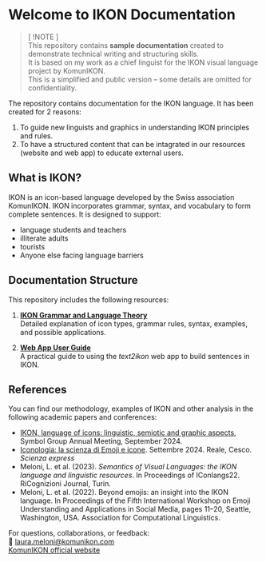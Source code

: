 # Welcome to IKON Documentation

>[ !NOTE ]  
>This repository contains **sample documentation** created to demonstrate technical writing and structuring skills.  
It is based on my work as a chief linguist for the IKON visual language project by KomunIKON.  
This is a simplified and public version – some details are omitted for confidentiality. 

The repository contains documentation for the IKON language. 
It has been created for 2 reasons:

1. To guide new linguists and graphics in understanding IKON principles and rules.
2. To have a structured content that can be intagrated in our resources (website and web app) to educate external users. 

## What is IKON?

IKON is an icon-based language developed by the Swiss association KomunIKON. IKON incorporates grammar, syntax, and vocabulary to form complete sentences.
It is designed to support:
- language students and teachers
- illiterate adults
- tourists
- Anyone else facing language barriers

## Documentation Structure

This repository includes the following resources:

1. **[IKON Grammar and Language Theory](/theory/ikon-language.md)**  
   Detailed explanation of icon types, grammar rules, syntax, examples, and possible applications.  

2. **[Web App User Guide](/user-guide/webapp-guide.md)**  
   A practical guide to using the *text2ikon* web app to build sentences in IKON.

## References

You can find our methodology, examples of IKON and other analysis in the following academic papers and conferences:
- [IKON, language of icons: linguistic, semiotic and graphic aspects](https://www.youtube.com/watch?v=WAaFLqit6fQ), Symbol Group Annual Meeting, September 2024.
- [Iconologia: la scienza di Emoji e icone](https://scienzaexpress.it/2024/09/iconologia-la-scienza-di-emoji-e-icone/). Settembre 2024. Reale, Cesco. *Scienza express*
- Meloni, L. et al. (2023). *Semantics of Visual Languages: the IKON language and linguistic resources*. In Proceedings of IConlangs22. RiCognizioni Journal, Turin.
- Meloni, L. et al. (2022). Beyond emojis: an insight into the IKON language. In Proceedings of the Fifth International Workshop on Emoji Understanding and Applications in Social Media, pages 11–20,
Seattle, Washington, USA. Association for Computational Linguistics.


For questions, collaborations, or feedback:  
:e-mail: laura.meloni@komunikon.com  
[KomunIKON official website](https://komunikon.net)



